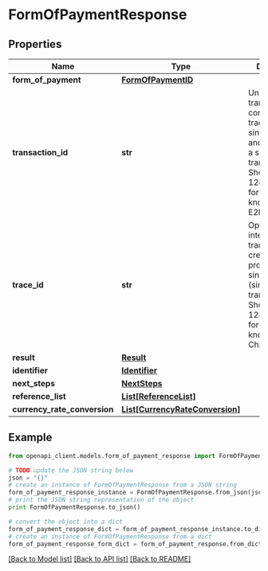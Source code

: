 # FormOfPaymentResponse


## Properties
Name | Type | Description | Notes
------------ | ------------- | ------------- | -------------
**form_of_payment** | [**FormOfPaymentID**](FormOfPaymentID.md) |  | [optional] 
**transaction_id** | **str** | Unique transaction, correlation or tracking id for a single request and reply i.e. for a single transaction. Should be a 128 bit GUID format. Also know as E2ETrackingId. | [optional] 
**trace_id** | **str** | Optional ID for internal child transactions created for processing a single request (single transaction). Should be a 128 bit GUID format. Also known as ChildTrackingId. | [optional] 
**result** | [**Result**](Result.md) |  | [optional] 
**identifier** | [**Identifier**](Identifier.md) |  | [optional] 
**next_steps** | [**NextSteps**](NextSteps.md) |  | [optional] 
**reference_list** | [**List[ReferenceList]**](ReferenceList.md) |  | [optional] 
**currency_rate_conversion** | [**List[CurrencyRateConversion]**](CurrencyRateConversion.md) |  | [optional] 

## Example

```python
from openapi_client.models.form_of_payment_response import FormOfPaymentResponse

# TODO update the JSON string below
json = "{}"
# create an instance of FormOfPaymentResponse from a JSON string
form_of_payment_response_instance = FormOfPaymentResponse.from_json(json)
# print the JSON string representation of the object
print FormOfPaymentResponse.to_json()

# convert the object into a dict
form_of_payment_response_dict = form_of_payment_response_instance.to_dict()
# create an instance of FormOfPaymentResponse from a dict
form_of_payment_response_form_dict = form_of_payment_response.from_dict(form_of_payment_response_dict)
```
[[Back to Model list]](../README.md#documentation-for-models) [[Back to API list]](../README.md#documentation-for-api-endpoints) [[Back to README]](../README.md)


